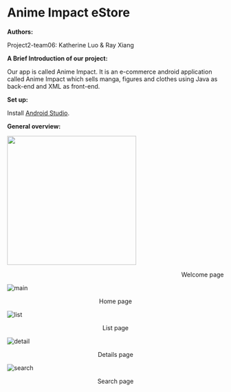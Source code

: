 # Anime Impact eStore

**Authors:**

Project2-team06: Katherine Luo & Ray Xiang

**A Brief Introduction of our project:**

Our app is called Anime Impact. It is an e-commerce android application called Anime Impact which sells manga, figures and clothes using Java as back-end and XML as front-end.

**Set up:**

Install [Android Studio](https://developer.android.com/studio?gclid=CjwKCAjw_ISWBhBkEiwAdqxb9i6pStbYKiFNVkxYHjN0xmR2FAYUdIB_NjeeIsF0MEEqtExlnLNO3xoCOiAQAvD_BwE&gclsrc=aw.ds).

**General overview:**

<img src="https://user-images.githubusercontent.com/69370835/177061815-dea9b1b9-1ff8-453d-ac62-1c15036fa019.png" weight=300 height=300>

<p align="right" size=40>Welcome page</p>

![main](https://user-images.githubusercontent.com/69370835/177061883-563d1a60-96a2-43ac-bf75-5c1c854cfbeb.png)

<p align="center">Home page</p>

![list](https://user-images.githubusercontent.com/69370835/177061898-dec8a854-bca7-47d8-bc60-f47e074a8b7c.png)

<p align="center">List page</p>

![detail](https://user-images.githubusercontent.com/69370835/177061919-03a92965-77b9-46f7-8dc3-2dd279b4c7ac.png)

<p align="center">Details page</p>

![search](https://user-images.githubusercontent.com/69370835/177061934-62a3a036-3b79-4fa2-b521-aba0c9e00eaf.png)

<p align="center">Search page</p>


